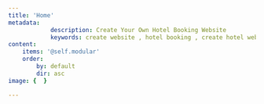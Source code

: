 ```yaml
---
title: 'Home'
metadata:
            description: Create Your Own Hotel Booking Website
            keywords: create website , hotel booking , create hotel website
content:
    items: '@self.modular'
    order:
        by: default
        dir: asc
image: {  }

---
```

